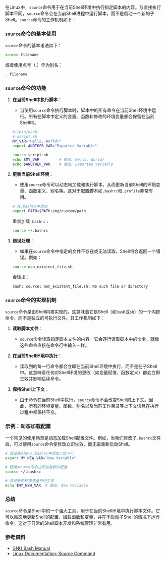 在Linux中，`source`命令用于在当前Shell环境中执行指定脚本的内容。与直接执行脚本不同，`source`命令会在当前Shell进程中运行脚本，而不是启动一个新的子Shell。`source`命令的工作机制如下：

### `source`命令的基本使用

`source`命令的基本语法如下：

```bash
source filename
```

或者使用点号（.）作为别名：

```bash
. filename
```

### `source`命令的功能

1. **在当前Shell中执行脚本**：
    - 当使用`source`命令执行脚本时，脚本中的所有命令在当前Shell环境中运行。所有在脚本中定义的变量、函数和修改的环境变量都会保留在当前Shell中。

   ```bash
   #!/bin/bash
   # script.sh
   MY_VAR="Hello, World!"
   export ANOTHER_VAR="Exported Variable"
   ```

   ```bash
   source script.sh
   echo $MY_VAR         # 输出: Hello, World!
   echo $ANOTHER_VAR    # 输出: Exported Variable
   ```

2. **更新当前Shell环境**：
    - 使用`source`命令可以动态地加载和执行脚本，从而更新当前Shell的环境变量、函数定义、别名等。这对于配置脚本如`.bashrc`和`.profile`非常有用。

   ```bash
   # 在.bashrc中添加
   export PATH=$PATH:/my/custom/path
   ```

   重新加载`.bashrc`：

   ```bash
   source ~/.bashrc
   ```

3. **错误处理**：
    - 如果在`source`命令中指定的文件不存在或无法读取，Shell将会返回一个错误。例如：

   ```bash
   source non_existent_file.sh
   ```

   会输出：

   ```bash
   bash: source: non_existent_file.sh: No such file or directory
   ```

### `source`命令的实现机制

`source`命令是由Shell内建实现的，这意味着它是Shell（如`bash`或`sh`）的一个内部命令，而不是独立的可执行文件。其工作机制如下：

1. **读取脚本文件**：
    - `source`命令读取指定脚本文件的内容。它会逐行读取脚本中的命令，就像这些命令直接在命令行中输入一样。

2. **在当前Shell环境中执行**：
    - 读取到的每一行命令都会立即在当前Shell环境中执行，而不是在子Shell中。这意味着任何对Shell环境的更改（如变量赋值、函数定义）都会立即生效并影响后续命令。

3. **保持Shell上下文**：
    - 由于命令在当前Shell中执行，`source`命令不会改变Shell的上下文。因此，所有的环境变量、函数、别名以及当前工作目录等上下文信息在执行过程中都保持不变。

### 示例：动态加载配置

一个常见的使用场景是动态加载Shell配置文件。例如，当我们修改了`.bashrc`文件后，可以使用`source`命令使修改立即生效，而无需重新启动Shell。

```bash
# 假设我们在~/.bashrc中添加了如下行
export MY_NEW_VAR="New Variable"

# 使用source命令立即加载新的配置
source ~/.bashrc

# 验证新的环境变量已经生效
echo $MY_NEW_VAR  # 输出: New Variable
```

### 总结

`source`命令是Shell中的一个强大工具，用于在当前Shell环境中执行脚本文件。它可以动态地更新Shell的配置、加载函数和变量，并在不启动子Shell的情况下运行命令，这对于日常的Shell脚本开发和系统管理非常有用。

### 参考资料

- [GNU Bash Manual](https://www.gnu.org/software/bash/manual/bash.html)
- [Linux Documentation: Source Command](https://www.tldp.org/LDP/abs/html/internal.html#SOURCE)